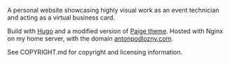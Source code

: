A personal website showcasing highly visual work as an event technician and acting as a virtual business card.

Build with [Hugo](https://gohugo.io/) and a modified version of [Paige theme](https://github.com/willfaught/paige). Hosted with Nginx on my home server, with the domain [antonpodlozny.com](https://antonpodlozny.com/).

See COPYRIGHT.md for copyright and licensing information.
